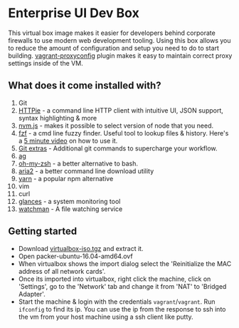 # Enterprise UI Dev Box

This virtual box image makes it easier for developers behind corporate firewalls to use modern web development tooling. Using this box allows you to reduce the amount of configuration and setup you need to do to start building. [vagrant-proxyconfig](https://github.com/tmatilai/vagrant-proxyconf) plugin makes it easy to maintain correct proxy settings inside of the VM.

## What does it come installed with?

1. Git
1. [HTTPie](https://httpie.org/) - a command line HTTP client with intuitive UI, JSON support, syntax highlighting & more
1. [nvm.js](https://github.com/creationix/nvm) - makes it possible to select version of node that you need.
1. [fzf](https://github.com/junegunn/fzf) - a cmd line fuzzy finder. Useful tool to lookup files & history. Here's a [5 minute video](https://www.youtube.com/watch?v=AX3u10bruOI) on how to use it.
1. [Git extras](https://github.com/tj/git-extras/blob/master/Commands.md) - Additional git commands to supercharge your workflow.
1. [ag](https://github.com/ggreer/the_silver_searcher/blob/master/README.md)
1. [oh-my-zsh](https://www.youtube.com/watch?v=9jACAQ4MHWs) - a better alternative to bash.
1. [aria2](https://aria2.github.io/) - a better command line download utility
1. [yarn](http://yarnpkg.com) - a popular npm alternative
1. vim
1. curl
1. [glances](https://nicolargo.github.io/glances/) - a system monitoring tool
1. [watchman](https://facebook.github.io/watchman/) - A file watching service

## Getting started

- Download [virtualbox-iso.tgz](https://github.com/this-dot/enterprise-ui-dev-box/releases/) and extract it. 
- Open packer-ubuntu-16.04-amd64.ovf
- When virtualbox shows the import dialog select the 'Reinitialize the MAC address of all network cards'.
- Once its imported into virtualbox, right click the machine, click on 'Settings', go to the 'Network' tab and change it from 'NAT' to 'Bridged Adapter'.
- Start the machine & login with the credentials `vagrant`/`vagrant`. Run `ifconfig` to find its ip. You can use the ip from the response to ssh into the vm from your host machine using a ssh client like putty.
